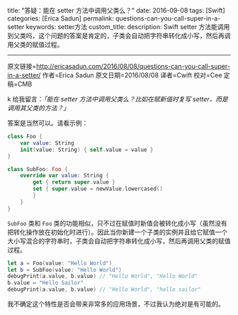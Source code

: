 title: "答疑：能在 setter 方法中调用父类么？"
date: 2016-09-08
tags: [Swift]
categories: [Erica Sadun]
permalink: questions-can-you-call-super-in-a-setter
keywords: setter方法
custom_title: 
description: Swift setter 方法能调用到父类吗，这个问题的答案是肯定的，子类会自动把字符串转化成小写，然后再调用父类的赋值过程。

---
原文链接=http://ericasadun.com/2016/08/08/questions-can-you-call-super-in-a-setter/
作者=Erica Sadun
原文日期=2016/08/08
译者=Cwift
校对=Cee
定稿=CMB

<!--此处开始正文-->

k 给我留言：*「能在 setter 方法中调用父类么？比如在赋新值时复写 setter，而是调用其父类的方法？」*

答案是当然可以。请看示例：

```swift
class Foo {
    var value: String
    init(value: String) { self.value = value }
}

class SubFoo: Foo {
    override var value: String {
        get { return super.value }
        set { super.value = newValue.lowercased()
        }
    }
}
```

<!--more-->

`SubFoo` 类和 `Foo` 类的功能相似，只不过在赋值时新值会被转化成小写（虽然没有把转化操作放在初始化时进行）。因此当你新建一个子类的实例并且给它赋值一个大小写混合的字符串时，子类会自动把字符串转化成小写，然后再调用父类的赋值过程。

```swift
let a = Foo(value: "Hello World")
let b = SubFoo(value: "Hello World")
debugPrint(a.value, b.value) // "Hello World", "Hello World"
b.value = "Hello Sailor"
debugPrint(a.value, b.value) // "Hello World", "hello sailor"
```

我不确定这个特性是否会带来非常多的应用场景，不过我认为绝对是有可能的。
